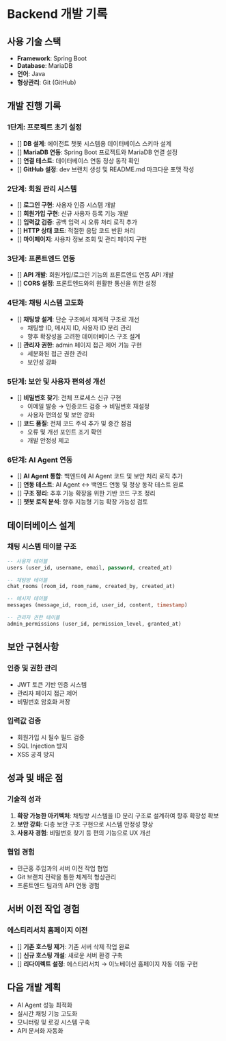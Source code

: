 # Backend 개발 기록

##  사용 기술 스택
- **Framework**: Spring Boot
- **Database**: MariaDB
- **언어**: Java
- **형상관리**: Git (GitHub)

##  개발 진행 기록

### 1단계: 프로젝트 초기 설정
- [] **DB 설계**: 에이전트 챗봇 시스템용 데이터베이스 스키마 설계
- [] **MariaDB 연동**: Spring Boot 프로젝트와 MariaDB 연결 설정
- [] **연결 테스트**: 데이터베이스 연동 정상 동작 확인
- [] **GitHub 설정**: dev 브랜치 생성 및 README.md 마크다운 포맷 작성

### 2단계: 회원 관리 시스템
- [] **로그인 구현**: 사용자 인증 시스템 개발
- [] **회원가입 구현**: 신규 사용자 등록 기능 개발
- [] **입력값 검증**: 공백 입력 시 오류 처리 로직 추가
- [] **HTTP 상태 코드**: 적절한 응답 코드 반환 처리
- [] **마이페이지**: 사용자 정보 조회 및 관리 페이지 구현

### 3단계: 프론트엔드 연동
- [] **API 개발**: 회원가입/로그인 기능의 프론트엔드 연동 API 개발
- [] **CORS 설정**: 프론트엔드와의 원활한 통신을 위한 설정

### 4단계: 채팅 시스템 고도화
- [] **채팅방 설계**: 단순 구조에서 체계적 구조로 개선
  - 채팅방 ID, 메시지 ID, 사용자 ID 분리 관리
  - 향후 확장성을 고려한 데이터베이스 구조 설계
- [] **관리자 권한**: admin 페이지 접근 제어 기능 구현
  - 세분화된 접근 권한 관리
  - 보안성 강화

### 5단계: 보안 및 사용자 편의성 개선
- [] **비밀번호 찾기**: 전체 프로세스 신규 구현
  - 이메일 발송 → 인증코드 검증 → 비밀번호 재설정
  - 사용자 편의성 및 보안 강화
- [] **코드 품질**: 전체 코드 주석 추가 및 중간 점검
  - 오류 및 개선 포인트 조기 확인
  - 개발 안정성 제고

### 6단계: AI Agent 연동
- [] **AI Agent 통합**: 백엔드에 AI Agent 코드 및 보안 처리 로직 추가
- [] **연동 테스트**: AI Agent ↔ 백엔드 연동 및 정상 동작 테스트 완료
- [] **구조 정리**: 추후 기능 확장을 위한 기반 코드 구조 정리
- [] **챗봇 로직 분석**: 향후 지능형 기능 확장 가능성 검토

##  데이터베이스 설계

### 채팅 시스템 테이블 구조
```sql
-- 사용자 테이블
users (user_id, username, email, password, created_at)

-- 채팅방 테이블  
chat_rooms (room_id, room_name, created_by, created_at)

-- 메시지 테이블
messages (message_id, room_id, user_id, content, timestamp)

-- 관리자 권한 테이블
admin_permissions (user_id, permission_level, granted_at)
```

##  보안 구현사항

### 인증 및 권한 관리
- JWT 토큰 기반 인증 시스템
- 관리자 페이지 접근 제어
- 비밀번호 암호화 저장

### 입력값 검증
- 회원가입 시 필수 필드 검증
- SQL Injection 방지
- XSS 공격 방지

##  성과 및 배운 점

### 기술적 성과
1. **확장 가능한 아키텍처**: 채팅방 시스템을 ID 분리 구조로 설계하여 향후 확장성 확보
2. **보안 강화**: 다층 보안 구조 구현으로 시스템 안정성 향상
3. **사용자 경험**: 비밀번호 찾기 등 편의 기능으로 UX 개선

### 협업 경험
- 민근홍 주임과의 서버 이전 작업 협업
- Git 브랜치 전략을 통한 체계적 형상관리
- 프론트엔드 팀과의 API 연동 경험

##  서버 이전 작업 경험

### 에스티리서치 홈페이지 이전
- [] **기존 호스팅 제거**: 기존 서버 삭제 작업 완료
- [] **신규 호스팅 개설**: 새로운 서버 환경 구축
- [] **리다이렉트 설정**: 에스티리서치 → 이노베이션 홈페이지 자동 이동 구현

##  다음 개발 계획
- AI Agent 성능 최적화
- 실시간 채팅 기능 고도화  
- 모니터링 및 로깅 시스템 구축
- API 문서화 자동화
